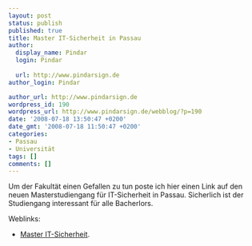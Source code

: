 ```yaml
---
layout: post
status: publish
published: true
title: Master IT-Sicherheit in Passau
author:
  display_name: Pindar
  login: Pindar
  
  url: http://www.pindarsign.de
author_login: Pindar

author_url: http://www.pindarsign.de
wordpress_id: 190
wordpress_url: http://www.pindarsign.de/webblog/?p=190
date: '2008-07-18 13:50:47 +0200'
date_gmt: '2008-07-18 11:50:47 +0200'
categories:
- Passau
- Universität
tags: []
comments: []
---
```

<p>Um der Fakultät einen Gefallen zu tun poste ich hier einen Link auf den neuen Masterstudiengang für IT-Sicherheit in Passau. Sicherlich ist der Studiengang interessant für alle Bacherlors.</p>
<p>Weblinks:</p>
<ul>
<li> <a href="http://www.isl.uni-passau.de/isl-home/master.html">Master IT-Sicherheit</a>.</li><br />
</ul></p>
